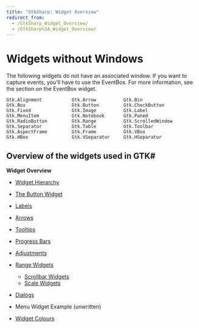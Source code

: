 ```yaml
---
title: "GtkSharp: Widget Overview"
redirect_from:
  - /GtkSharp_Widget_Overview/
  - /GtkSharp%3A_Widget_Overview/
---
```


Widgets without Windows
=======================

The following widgets do not have an associated window. If you want to capture events, you'll have to use the EventBox. For more information, see the section on the EventBox widget.

    Gtk.Alignment           Gtk.Arrow          Gtk.Bin
    Gtk.Box                 Gtk.Button         Gtk.CheckButton
    Gtk.Fixed               Gtk.Image          Gtk.Label
    Gtk.MenuItem            Gtk.Notebook       Gtk.Paned
    Gtk.RadioButton         Gtk.Range          Gtk.ScrolledWindow
    Gtk.Separator           Gtk.Table          Gtk.Toolbar
    Gtk.AspectFrame         Gtk.Frame          Gtk.VBox
    Gtk.HBox                Gtk.VSeparator     Gtk.HSeparator

Overview of the widgets used in GTK#
-------------------------------------

**Widget Overview**

-   [Widget Hierarchy](/docs/gui/gtksharp/widgets/widget-hierarchy/)
-   [The Button Widget](/docs/gui/gtksharp/widgets/buttons/)
-   [Labels](/docs/gui/gtksharp/widgets/labels/)
-   [Arrows](/docs/gui/gtksharp/widgets/arrows/)
-   [Tooltips](/docs/gui/gtksharp/widgets/tooltips/)
-   [Progress Bars](/docs/gui/gtksharp/widgets/progress-bars/)
-   [Adjustments](/docs/gui/gtksharp/widgets/adjustments/)
-   [Range Widgets](/docs/gui/gtksharp/widgets/range-widgets/)
    -   [Scrollbar Widgets](/docs/gui/gtksharp/widgets/scrollbar-widgets/)
    -   [Scale Widgets](/docs/gui/gtksharp/widgets/scale-widgets/)

-   [Dialogs](/docs/gui/gtksharp/widgets/dialogs/)
-   Menu Widget Example (unwritten)
-   [Widget Colours](/docs/gui/gtksharp/widgets/widget-colours/)

